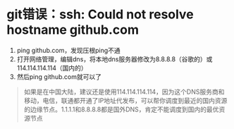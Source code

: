 # git错误：ssh: Could not resolve hostname github.com

1. ping github.com，发现压根ping不通
2. 打开网络管理，编辑dns，将本地dns服务器修改为8.8.8.8（谷歌的）或114.114.114.114（国内的）
3. 然后ping github.com就可以了



> 如果是在中国大陆，建议还是使用114.114.114.114，因为这个DNS服务商和移动，电信，联通都开通了IP地址代发布，可以帮你调度到最近的国内资源的边缘节点。1.1.1.1和8.8.8.8都是国外DNS，肯定不能调度到国内的最优资源节点